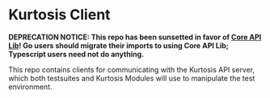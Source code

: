 Kurtosis Client
===============
**DEPRECATION NOTICE: This repo has been sunsetted in favor of [Core API Lib](https://www.google.com/search?q=kurtosis-core-api-lib)! Go users should migrate their imports to using Core API Lib; Typescript users need not do anything.**

This repo contains clients for communicating with the Kurtosis API server, which both testsuites and Kurtosis Modules will use to manipulate the test environment.
